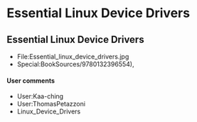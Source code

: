 # Essential Linux Device Drivers
## Essential Linux Device Drivers
* File:Essential_linux_device_drivers.jpg
* Special:BookSources/9780132396554),
#### User comments
* User:Kaa-ching
* User:ThomasPetazzoni
* Linux_Device_Drivers
